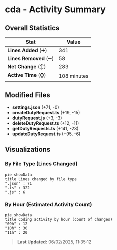 # cda - Activity Summary 

## Overall Statistics

| Stat                   | Value                                                             |
| ---------------------- | ----------------------------------------------------------------- |
| **Lines Added** (➕)   | 341                                          |
| **Lines Removed** (➖) | 58                                        |
| **Net Change** (↕)    | 283                |
| **Active Time** (⌚)   | 108 minutes |


## Modified Files
- **settings.json** (+71, -0)
- **createDutyRequest.ts** (+19, -15)
- **dutyRequest.js** (+3, -3)
- **deleteDutyRequest.ts** (+12, -11)
- **getDutyRequests.ts** (+141, -23)
- **updateDutyRequest.ts** (+95, -6)

## Visualizations

### By File Type (Lines Changed)

```mermaid
pie showData
title Lines changed by file type
".json" : 71
".ts" : 322
".js" : 6
```

### By Hour (Estimated Activity Count)

```mermaid
pie showData
title Coding activity by hour (count of changes)
"09h" : 12
"10h" : 30
"11h" : 20
```


> **Last Updated:** 06/02/2025, 11:35:12